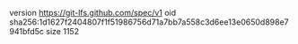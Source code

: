 version https://git-lfs.github.com/spec/v1
oid sha256:1d1627f2404807f1f51986756d71a7bb7a558c3d6ee13e0650d898e7941bfd5c
size 1152
